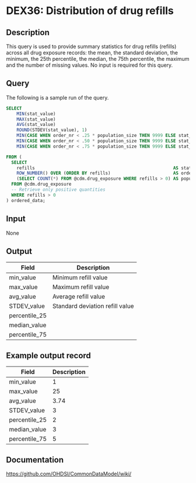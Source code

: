 <!---
Group:drug exposure
Name:DEX36 Distribution of drug refills
Author:Patrick Ryan
CDM Version: 5.3
-->

# DEX36: Distribution of drug refills

## Description
This query is used to provide summary statistics for drug refills (refills) across all drug exposure records:
the mean, the standard deviation, the minimum, the 25th percentile, the median, the 75th percentile,
the maximum and the number of missing values. No input is required for this query.

## Query
The following is a sample run of the query.

```sql
SELECT
    MIN(stat_value)                                                                    AS min_value,
    MAX(stat_value)                                                                    AS max_value,
    AVG(stat_value)                                                                    AS avg_value,
    ROUND(STDEV(stat_value), 1)                                                        AS STDEV_value,
    MIN(CASE WHEN order_nr < .25 * population_size THEN 9999 ELSE stat_value END)      AS percentile_25,
    MIN(CASE WHEN order_nr < .50 * population_size THEN 9999 ELSE stat_value END)      AS median_value,
    MIN(CASE WHEN order_nr < .75 * population_size THEN 9999 ELSE stat_value END)      AS percentile_75

FROM (
  SELECT
    refills                                                     AS stat_value,
    ROW_NUMBER() OVER (ORDER BY refills)                        AS order_nr,
    (SELECT COUNT(*) FROM @cdm.drug_exposure WHERE refills > 0) AS population_size
  FROM @cdm.drug_exposure
  -- Retrieve only positive quantities
  WHERE refills > 0
) ordered_data;
```

## Input

None

## Output

|  Field |  Description |
| --- | --- |
| min_value | Minimum refill value |
| max_value |  Maximum refill value |
| avg_value |  Average refill value |
| STDEV_value |  Standard deviation refill value |
| percentile_25 |   |
| median_value |   |
| percentile_75 |  |

## Example output record

|  Field |  Description |
| --- | --- |
| min_value | 1  |
| max_value |  25 |
| avg_value |  3.74 |
| STDEV_value |  3 |
| percentile_25 | 2  |
| median_value |  3 |
| percentile_75 |  5 |

## Documentation
https://github.com/OHDSI/CommonDataModel/wiki/
